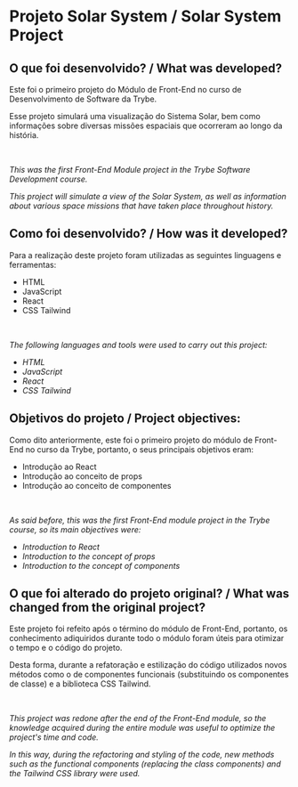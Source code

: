 <h1>Projeto Solar System / Solar System Project</h1>

<h2>O que foi desenvolvido? / What was developed?</h2>
<p>Este foi o primeiro projeto do Módulo de Front-End no curso de Desenvolvimento de Software da Trybe.</p>
<p>Esse projeto simulará uma visualização do Sistema Solar, bem como informações sobre diversas missões espaciais que ocorreram ao longo da história.</p>
<br />
<i><p>This was the first Front-End Module project in the Trybe Software Development course.</p>
<p>This project will simulate a view of the Solar System, as well as information about various space missions that have taken place throughout history.</p></i>

<h2>Como foi desenvolvido? / How was it developed?</h2>
<p>Para a realização deste projeto foram utilizadas as seguintes linguagens e ferramentas:</p>
<ul>
  <li>HTML</li>
  <li>JavaScript</li>
  <li>React</li>
  <li>CSS Tailwind</li>
</ul>
<br />
<i><p>The following languages and tools were used to carry out this project:</p>
<ul>
  <li>HTML</li>
  <li>JavaScript</li>
  <li>React</li>
  <li>CSS Tailwind</li>
</ul></i>

<h2>Objetivos do projeto / Project objectives:</h2>
<p>Como dito anteriormente, este foi o primeiro projeto do módulo de Front-End no curso da Trybe, portanto, o seus principais objetivos eram:</p>
<ul>
  <li>Introdução ao React</li>
  <li>Introdução ao conceito de props</li>
  <li>Introdução ao conceito de componentes</li>
</ul>
<br />
<i><p>As said before, this was the first Front-End module project in the Trybe course, so its main objectives were:</p>
<ul>
  <li>Introduction to React</li>
  <li>Introduction to the concept of props</li>
  <li>Introduction to the concept of components</li>
</ul></i>

<h2>O que foi alterado do projeto original? / What was changed from the original project?</h2>
<p>Este projeto foi refeito após o término do módulo de Front-End, portanto, os conhecimento adiquiridos durante todo o módulo foram úteis para otimizar o tempo e o código do projeto.</p>
<p>Desta forma, durante a refatoração e estilização do código utilizados novos métodos como o de componentes funcionais (substituindo os componentes de classe) e a biblioteca CSS Tailwind.</p> 
<br />
<i><p>This project was redone after the end of the Front-End module, so the knowledge acquired during the entire module was useful to optimize the project's time and code.</p>
<p>In this way, during the refactoring and styling of the code, new methods such as the functional components (replacing the class components) and the Tailwind CSS library were used.</p></i>